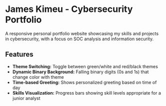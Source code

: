 # James Kimeu - Cybersecurity Portfolio

A responsive personal portfolio website showcasing my skills and projects in cybersecurity, with a focus on SOC analysis and information security.

## Features

- **Theme Switching:** Toggle between green/white and red/black themes
- **Dynamic Binary Background:** Falling binary digits (0s and 1s) that change color with theme
- **Time-based Greeting:** Shows personalized greeting based on time of day
- **Skills Visualization:** Progress bars showing skill levels appropriate for a junior analyst
